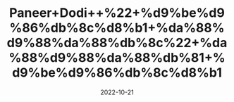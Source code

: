 ---
title: 'Paneer+Dodi++%22+%d9%be%d9%86%db%8c%d8%b1+%da%88%d9%88%da%88%db%8c%22+%da%88%d9%88%da%88%db%81+%d9%be%d9%86%db%8c%d8%b1'
date: '2022-10-21' 
metatag: '' 
inventory: '0' 
draft: false 
# meta description 
shortDescripton: 'Indian+Rennet++%22++It+may+show+sedative+(sleep-inducing)+potential+and+It+may+show+diuretic+(causes+the+kidney+to+make+more+urine)+property.'
description: 'Herbs+%d8%ac%da%91%db%8c+%d8%a8%d9%88%d9%b9%db%8c'
longdescription: ''
featured: True
# product Price
price: '30.0'
# Product Short Description
shortDescription: 'Indian+Rennet++%22++It+may+show+sedative+(sleep-inducing)+potential+and+It+may+show+diuretic+(causes+the+kidney+to+make+more+urine)+property.'
productID: 'DE9702D4-0B27-ED11-9968-005056B3A416'
type: 'products'
category: 'Herbs+%d8%ac%da%91%db%8c+%d8%a8%d9%88%d9%b9%db%8c' 
thumnailproduct: 'https://eraconnect.blob.core.windows.net/product-images/aminsaddiquidawakhana/DE9702D4-0B27-ED11-9968-005056B3A416.webp' 
images:
  - image: 'https://eraconnect.blob.core.windows.net/product-images/aminsaddiquidawakhana/DE9702D4-0B27-ED11-9968-005056B3A416.webp'  
Variants:
---